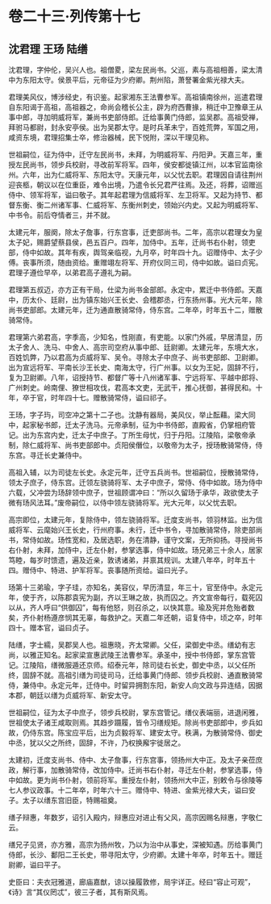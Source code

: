 # 卷二十三·列传第十七

## 沈君理 王玚 陆缮

沈君理，字仲伦，吴兴人也。祖僧畟，梁左民尚书。父巡，素与高祖相善，梁太清中为东阳太守。侯景平后，元帝征为少府卿。荆州陷，萧詧署金紫光禄大夫。

君理美风仪，博涉经史，有识鉴。起家湘东王法曹参军。高祖镇南徐州，巡遣君理自东阳谒于高祖，高祖器之，命尚会稽长公主，辟为府西曹掾，稍迁中卫豫章王从事中郎，寻加明威将军，兼尚书吏部侍郎。迁给事黄门侍郎，监吴郡。高祖受禅，拜驸马都尉，封永安亭侯。出为吴郡太守。是时兵革未宁，百姓荒弊，军国之用，咸资东境，君理招集士卒，修治器械，民下悦附，深以干理见称。

世祖嗣位，征为侍中，迁守左民尚书，未拜，为明威将军、丹阳尹。天嘉三年，重授左民尚书，领步兵校尉，寻改前军将军。四年，侯安都徙镇江州，以本官监南徐州。六年，出为仁威将军、东阳太守。天康元年，以父忧去职。君理因自请往荆州迎丧柩，朝议以在位重臣，难令出境，乃遣令长兄君严往焉。及还，将葬，诏赠巡侍中、领军将军，谥曰敬子。其年起君理为信威将军、左卫将军。又起为持节、都督东衡、衡二州诸军事、仁威将军、东衡州刺史，领始兴内史。又起为明威将军、中书令。前后夺情者三，并不就。

太建元年，服阕，除太子詹事，行东宫事，迁吏部尚书。二年，高宗以君理女为皇太子妃，赐爵望蔡县侯，邑五百户。四年，加侍中。五年，迁尚书右仆射，领吏部，侍中如故。其年有疾，舆驾亲临视，九月卒，时年四十九。诏赠侍中、太子少傅。丧事所须，随由资给。重赠翊左将军、开府仪同三司，侍中如故。谥曰贞宪。君理子遵俭早卒，以弟君高子遵礼为嗣。

君理第五叔迈，亦方正有干局，仕梁为尚书金部郎。永定中，累迁中书侍郎。天嘉中，历太仆、廷尉，出为镇东始兴王长史、会稽郡丞，行东扬州事。光大元年，除尚书吏部郎。太建元年，迁为通直散骑常侍，侍东宫。二年卒，时年五十二，赠散骑常侍。

君理第六弟君高，字季高，少知名，性刚直，有吏能。以家门外戚，早居清显，历太子舍人、洗马、中舍人、高宗司空府从事中郎、廷尉卿。太建元年，东境大水，百姓饥弊，乃以君高为贞威将军、吴令。寻除太子中庶子、尚书吏部郎、卫尉卿。出为宣远将军、平南长沙王长史、南海太守，行广州事。以女为王妃，固辞不行，复为卫尉卿。八年，诏授持节、都督广等十八州诸军事、宁远将军、平越中郎将、广州刺史。岭南俚、獠世相攻伐，君高本文吏，无武干，推心抚御，甚得民和。十年，卒于官，时年四十七。赠散骑常侍，谥曰祁子。

王玚，字子玙，司空冲之第十二子也。沈静有器局，美风仪，举止酝藉。梁大同中，起家秘书郎，迁太子洗马。元帝承制，征为中书侍郎，直殿省，仍掌相府管记。出为东宫内史，迁太子中庶子。丁所生母忧，归于丹阳。江陵陷，梁敬帝承制，除仁威将军、尚书吏部郎中。贞阳侯僭位，以敬帝为太子，授玚散骑常侍，侍东宫。寻迁长史兼侍中。

高祖入辅，以为司徒左长史。永定元年，迁守五兵尚书。世祖嗣位，授散骑常侍，领太子庶子，侍东宫。迁领左骁骑将军、太子中庶子，常侍、侍中如故。玚为侍中六载，父冲尝为玚辞领中庶子，世祖顾谓冲曰：“所以久留玚于承华，政欲使太子微有玚风法耳。”废帝嗣位，以侍中领左骁骑将军。光大元年，以父忧去职。

高宗即位，太建元年，复除侍中，领左骁骑将军。迁度支尚书，领羽林监。出为信威将军、云麾始兴王长史，行州府事。未行，迁中书令，寻加散骑常侍，除吏部尚书，常侍如故。玚性宽和，及居选职，务在清静，谨守文案，无所抑扬。寻授尚书右仆射，未拜，加侍中，迁左仆射，参掌选事，侍中如故。玚兄弟三十余人，居家笃睦，每岁时馈遗，遍及近亲，敦诱诸弟，并禀其规训。太建八年卒，时年五十四。赠侍中、特进、护军将军。丧事随所资给。谥曰光子。

玚第十三弟瑜，字子珪，亦知名，美容仪，早历清显，年三十，官至侍中。永定元年，使于齐，以陈郡袁宪为副，齐以王琳之故，执而囚之。齐文宣帝每行，载死囚以从，齐人呼曰“供御囚”，每有他怒，则召杀之，以快其意。瑜及宪并危殆者数矣，齐仆射杨遵彦悯其无辜，每救护之。天嘉二年还朝，诏复侍中，顷之卒，时年四十。赠本官，谥曰贞子。

陆缮，字士繻，吴郡吴人也。祖惠晓，齐太常卿。父任，梁御史中丞。缮幼有志尚，以雅正知名。起家梁宣惠武陵王法曹参军。承圣中，授中书侍郎，掌东宫管记。江陵陷，缮微服遁还京师。绍泰元年，除司徒右长史，御史中丞，以父任所终，固辞不就。高祖引缮为司徒司马，迁给事黄门侍郎、领步兵校尉、通直散骑常侍，兼侍中。永定元年，迁侍中。时留异拥割东阳，新安人向文政与异连结，因据本郡，朝廷以缮为贞威将军、新安太守。

世祖嗣位，征为太子中庶子，领步兵校尉，掌东宫管记。缮仪表端丽，进退闲雅，世祖使太子诸王咸取则焉。其趋步蹑履，皆令习缮规矩。除尚书吏部郎中，步兵如故，仍侍东宫。陈宝应平后，出为贞毅将军、建安太守。秩满，为散骑常侍、御史中丞，犹以父之所终，固辞，不许，乃权换廨宇徙居之。

太建初，迁度支尚书、侍中、太子詹事，行东宫事，领扬州大中正。及太子亲莅庶政，解行事，加散骑常侍，改加侍中。迁尚书右仆射，寻迁左仆射，参掌选事，侍中如故。更为尚书仆射，领前将军。重授左仆射，领扬州大中正，别敕令与徐陵等七人参议政事。十二年卒，时年六十三。赠侍中、特进、金紫光禄大夫，谥曰安子。太子以缮东宫旧臣，特赐祖奠。

缮子辩惠，年数岁，诏引入殿内，辩惠应对进止有父风，高宗因赐名辩惠，字敬仁云。

缮兄子见贤，亦方雅，高宗为扬州牧，乃以为治中从事史，深被知遇。历给事黄门侍郎，长沙、鄱阳二王长史，带寻阳太守，少府卿。太建十年卒，时年五十。赠廷尉卿，谥曰平子。

史臣曰：夫衣冠雅道，廊庙嘉猷，谅以操履敦修，局宇详正。经曰“容止可观”，《诗》言“其仪罔忒”，彼三子者，其有斯风焉。
